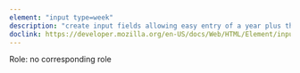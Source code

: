 ```yaml
---
element: "input type=week"
description: "create input fields allowing easy entry of a year plus the ISO 8601 week number during that year"
doclink: https://developer.mozilla.org/en-US/docs/Web/HTML/Element/input/week
---
```


<p>Role: no corresponding role </p>
